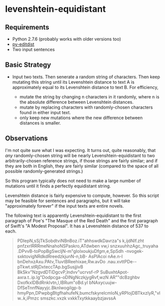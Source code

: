 levenshtein-equidistant
=======================

Requirements
------------

*   Python 2.7.6 (probably works with older versions too)
*   [py-editdist](http://www.mindrot.org/projects/py-editdist/)
*   Two input sentences

Basic Strategy
--------------

*   Input two texts.  Then senerate a random string of characters.
    Then keep mutating this string until its Levenshtein distance to
    text A is approximately equal to its Levenshtein distance to
    text B.  For efficiency,
    
    *   mutate the string by changing n characters in it randomly,
        where n is the absolute difference between Levenshtein distances.
    *   mutate by replacing characters with randomly-chosen characters
        found in either input text.
    *   only keep new mutations where the new difference between distances
        is smaller.

Observations
------------

I'm not quite sure what I was expecting.  It turns out, quite reasonably,
that _any_ randomly-chosen string will be nearly Levenshtein-equidistant to two
arbitrarily-chosen reference strings, if those strings are fairly similar;
and if they are both in English, they are fairly similar (compared to the
space of all possible randomly-generated strings.)

So this program typically does not need to make a large number of mutations
until it finds a perfectly equidistant string.

Levenshtein distance is fairly expensive to compute, however.  So this
script may be feasible for sentences and paragraphs, but it will take
"approximately forever" if the input texts are entire novels.

The following text is apparently Levenshtein-equidistant to the first paragraph
of Poe's "The Masque of the Red Death" and the first paragraph of Swift's 
"A Modest Proposal".  It has a Levenshtein distance of 537 to each.

> PDlepN,sSjTkSobdtviNBnBoz.iT"ahhswdkDavrza"s k,ijdNIf.zht pnfzxrlRRRmeNnahoNSPaskro,ATdwben vw,i snzxuuhhzAgc,,truyaha .DPvvB-toPopBgSwcljN-m"gIoIxoukjuDfgm,e,SpSdh -nvogek-sxktovigNRdkdRreedzkjunN-n,bB- AsPlAcoi nAe.n-l bnDehxzAxu.PAtv,TluvtBReehixae,Rw.avDo .nau.xvttPDe--pTkwt.stRjDxteccTAp.bgSusjjivB BkSkv"NzgvdDTiDgcvP,lndvv"ucrvsf-rP SuBuxhtApot-axra.t..ip.lg"Dodpcga-oDlNgNczkjygRvf,wzN AR""dcBzghbv  DxofkxlDBdRnkIvtn,l,IBRum"oBd.yl bNAxycuujw-DfSeTnnfNayyjc.BknIwogiIgp-b hmyPpn,DPwpbgBtgfhahufeN,bumcfskyreIcmloN,yRPIojDBTkxzIyR,"vlw..k,iPmzc smszkc.vxzk vxkkTxytkkaaybzjavssA
